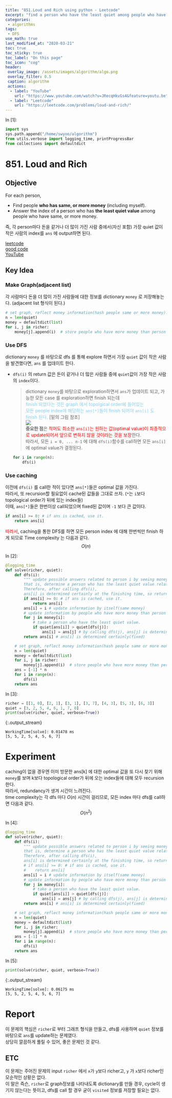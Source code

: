 ```yaml
---
title: "851.Loud and Rich using python - Leetcode"
excerpt: "find a person who have the least quiet among people who have same, or more money "
categories:
 - algorithms
tags:
 - DFS
use_math: true
last_modified_at: "2020-03-21"
toc: true
toc_sticky: true
toc_label: "On this page"
toc_icon: "cog"
header:
 overlay_image: /assets/images/algorithm/algo.png
 overlay_filter: 0.5
 caption: algorithm
 actions:
  - label: "YouTube"
    url: "https://www.youtube.com/watch?v=JRecqHkvGs4&feature=youtu.be"
  - label: "Leetcode"
    url: "https://leetcode.com/problems/loud-and-rich/"
---
```


<div class="prompt input_prompt">
In&nbsp;[1]:
</div>

<div class="input_area" markdown="1">

```python
import sys
sys.path.append("/home/swyoo/algorithm")
from utils.verbose import logging_time, printProgressBar
from collections import defaultdict
```

</div>

# 851. Loud and Rich

## Objective
For each person, 
* Find people **who has same, or more money** (including myself). 
* Answer the index of a person who has **the least quiet value** among people who have same, or more money.  

즉, 각 person마다 돈을 같거나 더 많이 가진 사람 중에서(자신 포함) 가장 quiet 값이 작은 사람의 index를 `ans` 에 output하면 된다.

[leetcode](https://leetcode.com/problems/loud-and-rich/) <br>
[good code](https://leetcode.com/problems/loud-and-rich/discuss/137918/C%2B%2BJavaPython-Concise-DFS) <br>
[YouTube](https://www.youtube.com/watch?v=JRecqHkvGs4&feature=youtu.be)

## Key Idea
### Make Graph(adjacent list)
각 사람마다 돈을 더 많이 가진 사람들에 대한 정보를 dictionary `money` 로 저장해놓는다. (adjacent list 형식이 된다.)
```python
# set graph, reflect money information(hash people same or more money).
n = len(quiet)
money = defaultdict(list)
for i, j in richer:
    money[j].append(i)  # store people who have more money than person i
```
### Use DFS
dictionary `money` 를 바탕으로 dfs 를 통해 explore 하면서 가장 `quiet` 값이 작은 사람을 발견했다면, `ans` 를 업데이트 한다.
* `dfs(i)` 의 return 값은 돈이 같거나 더 많은 사람들 중에 `quiet`값이 가장 작은 사람의 `index`이다. 
    > dictionary `money`를 바탕으로 exploration하면서 `ans`가 업데이트 되고, 가능한 모든 case 를 exploration하면 finish 되는데 <br> 
    <span style="color:skyblue">finish 되었다는 것은 graph 에서 topolgical order에 들어있는 <br>
    모든 people index에 해당하는 `ans[*]`들이 finish 되어야 `ans[i]` 도 finish 된다.</span> [밑의 그림 참조]<br>
    ![](/assets/images/algorithms/LoudRich.PNG) <br>
    **중요한 점**은 <span style="color:red">적어도 최소한 `ans[i]`는 원하는 값(optimal value)이 최종적으로 update되어서 앞으로 변하지 않을 것이라는 것을 보장</span>한다. <br>
    따라서, 모든 `i = 0, ... n-1` 에 대해 `dfs(i)`함수를 call하면 모든 `ans[i]`에 optimal value가 결정된다. <br>
    ```python
    for i in range(n):
        dfs(i)
    ```
    
### Use caching
이전에 `dfs(i)` 를 call한 적이 있다면 `ans[*]`들은 optimal 값을 가진다. <br>
따라서, 또 recursion할 필요없이 cache된 값들을 그대로 쓰자.
(`*`는 `i`보다 topological order가 뒤에 있는 index들) <br>
이때, `ans[*]`들은 한번이상 call되었으며 fixed된 값이며 `-1` 보다 큰 값이다. <br> 
```python
if ans[i] >= 0: # if ans is cached, use it.
    return ans[i]
```
       
       
<span style="color:red">따라서</span>, caching을 통한 DFS를 하면 모든 person index 에 대해 한번씩만 finish 하게 되므로 
Time complexity 는 다음과 같다.
$$
O(n) 
$$

<div class="prompt input_prompt">
In&nbsp;[2]:
</div>

<div class="input_area" markdown="1">

```python
@logging_time
def solve(richer, quiet):
    def dfs(i):
        """ update possible answers related to person i by seeing money information.
        that is, determine a person who has the least quiet value related to person i
        Therefore, after calling dfs(i),
        ans[i] is determined certainly at the finishing time, so returns it. """
        if ans[i] >= 0: # if ans is cached, use it.
            return ans[i]
        ans[i] = i # update information by itself(same money)
        # update information by people who have more money than person i
        for j in money[i]:
            # take a person who have the least quiet value.
            if quiet[ans[i]] > quiet[dfs(j)]:
                ans[i] = ans[j] # by calling dfs(j), ans[j] is determined certainly.
        return ans[i] # ans[i] is determined certainly(fixed)

    # set graph, reflect money information(hash people same or more money).
    n = len(quiet)
    money = defaultdict(list)
    for i, j in richer:
        money[j].append(i)  # store people who have more money than person i
    ans = [-1] * n
    for i in range(n):
        dfs(i)
    return ans
```

</div>

<div class="prompt input_prompt">
In&nbsp;[3]:
</div>

<div class="input_area" markdown="1">

```python
richer = [[1, 0], [2, 1], [3, 1], [3, 7], [4, 3], [5, 3], [6, 3]]
quiet = [3, 2, 5, 4, 6, 1, 7, 0]
print(solve(richer, quiet, verbose=True))
```

</div>

{:.output_stream}

```
WorkingTime[solve]: 0.01478 ms
[5, 5, 2, 5, 4, 5, 6, 7]

```

# Experiment 
caching이 없을 경우엔 이미 방문한 ans[k] 에 대한 optimal 값을 또 다시 찾기 위해 <br>
`money`를 보며 k보다 topological order가 뒤에 오는 index들에 대해 모두 recursion 한다. <br>
따라서, redundancy가 생겨 시간이 느려진다. <br>
time complexity는 각 dfs 마다 $O(n)$ 시간이 걸리므로, 모든 index 마다 dfs를 call하면 다음과 같다.
$$
O(n^2)
$$

<div class="prompt input_prompt">
In&nbsp;[4]:
</div>

<div class="input_area" markdown="1">

```python
@logging_time
def solve(richer, quiet):
    def dfs(i):
        """ update possible answers related to person i by seeing money information.
        that is, determine a person who has the least quiet value related to person i
        Therefore, after calling dfs(i),
        ans[i] is determined certainly at the finishing time, so returns it. """
        # if ans[i] >= 0: # if ans is cached, use it.
        #    return ans[i]
        ans[i] = i # update information by itself(same money)
        # update information by people who have more money than person i
        for j in money[i]:
            # take a person who have the least quiet value.
            if quiet[ans[i]] > quiet[dfs(j)]:
                ans[i] = ans[j] # by calling dfs(j), ans[j] is determined certainly.
        return ans[i] # ans[i] is determined certainly(fixed)

    # set graph, reflect money information(hash people same or more money).
    n = len(quiet)
    money = defaultdict(list)
    for i, j in richer:
        money[j].append(i)  # store people who have more money than person i
    ans = [-1] * n
    for i in range(n):
        dfs(i)
    return ans
```

</div>

<div class="prompt input_prompt">
In&nbsp;[5]:
</div>

<div class="input_area" markdown="1">

```python
print(solve(richer, quiet, verbose=True))
```

</div>

{:.output_stream}

```
WorkingTime[solve]: 0.06175 ms
[5, 5, 2, 5, 4, 5, 6, 7]

```

# Report 
이 문제의 핵심은 `richer`로 부터 그래프 형식을 만들고, dfs를 사용하며 `quiet` 정보를 바탕으로 `ans`를 update하는 문제였다. <br>
상당히 깔끔하게 풀릴 수 있어, 좋은 문제인 것 같다. 

## ETC
이 문제는 주어진 문제의 input `richer` 에서 `x`가 `y`보다 richer고, `y` 가 `x`보다 richer인 모순적인 상황은 없다. <br>
이 말은 즉슨, `richer`로 graph정보를 나타내도록 dictionary를 만들 경우, cycle이 생기지 않는다는 뜻이고, dfs를 call 할 경우
굳이 `visited` 정보를 저장할 필요는 없다.  
